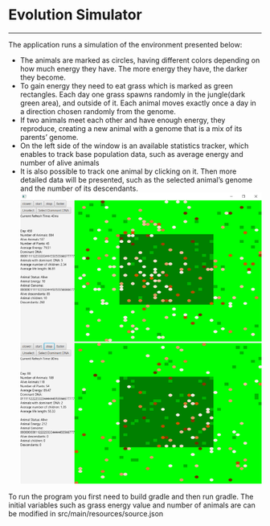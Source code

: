 # Evolution Simulator

------
The application runs a simulation of the environment presented below:
* The animals are marked as circles, having different colors depending on how much energy they have. The more energy they have, the darker they become.
* To gain energy they need to eat grass which is marked as green rectangles. Each day one grass spawns randomly in the jungle(dark green area), and outside of it. Each animal moves exactly once a day in a direction chosen randomly from the genome.
* If two animals meet each other and have enough energy, they reproduce, creating a new animal with a genome that is a mix of its parents’ genome.
* On the left side of the window is an available statistics tracker, which enables to track base population data, such as average energy and number of alive animals
* It is also possible to track one animal by clicking on it. Then more detailed data will be presented, such as the selected animal’s genome and the number of its descendants.
![Application view image](simulation-presentation.png "simulation")

To run the program you first need to build gradle and then run gradle.
The initial variables such as grass energy value and number of animals are can be modified in src/main/resources/source.json
